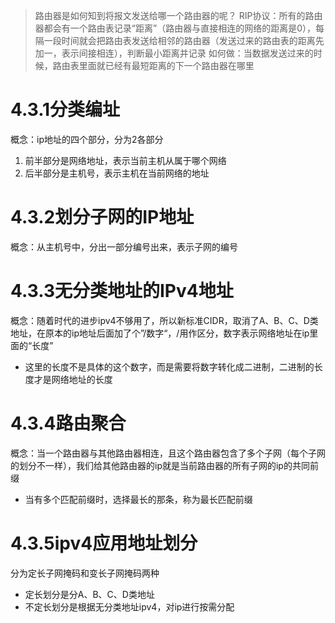 >路由器是如何知到将报文发送给哪一个路由器的呢？
>	RIP协议：所有的路由器都会有一个路由表记录“距离”（路由器与直接相连的网络的距离是0），每隔一段时间就会把路由表发送给相邻的路由器（发送过来的路由表的距离先加一，表示间接相连），判断最小距离并记录
>	如何做：当数据发送过来的时候，路由表里面就已经有最短距离的下一个路由器在哪里
# 4.3.1分类编址
概念：ip地址的四个部分，分为2各部分
1. 前半部分是网络地址，表示当前主机从属于哪个网络
2. 后半部分是主机号，表示主机在当前网络的地址
# 4.3.2划分子网的IP地址
概念：从主机号中，分出一部分编号出来，表示子网的编号
# 4.3.3无分类地址的IPv4地址
概念：随着时代的进步ipv4不够用了，所以新标准CIDR，取消了A、B、C、D类地址，在原本的ip地址后面加了个”/数字“，/用作区分，数字表示网络地址在ip里面的“长度”
* 这里的长度不是具体的这个数字，而是需要将数字转化成二进制，二进制的长度才是网络地址的长度
# 4.3.4路由聚合
概念：当一个路由器与其他路由器相连，且这个路由器包含了多个子网（每个子网的划分不一样），我们给其他路由器的ip就是当前路由器的所有子网的ip的共同前缀
* 当有多个匹配前缀时，选择最长的那条，称为最长匹配前缀
# 4.3.5ipv4应用地址划分
分为定长子网掩码和变长子网掩码两种
* 定长划分是分A、B、C、D类地址
* 不定长划分是根据无分类地址ipv4，对ip进行按需分配
